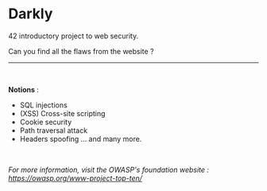 # Darkly
42 introductory project to web security.

Can you find all the flaws from the website ?
_______________
<br />

**Notions** :
- SQL injections
- (XSS) Cross-site scripting
- Cookie security
- Path traversal attack
- Headers spoofing
... and many more.
<br />

*For more information, visit the OWASP's foundation website : https://owasp.org/www-project-top-ten/*
